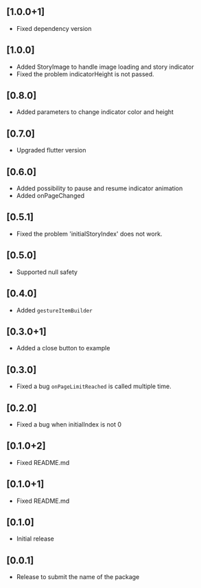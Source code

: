 ## [1.0.0+1]
- Fixed dependency version

## [1.0.0]
- Added StoryImage to handle image loading and story indicator
- Fixed the problem indicatorHeight is not passed.

## [0.8.0]
- Added parameters to change indicator color and height

## [0.7.0]
- Upgraded flutter version

## [0.6.0]
- Added possibility to pause and resume indicator animation
- Added onPageChanged

## [0.5.1] 
- Fixed the problem 'initialStoryIndex' does not work.

## [0.5.0] 
- Supported null safety

## [0.4.0] 
- Added `gestureItemBuilder`

## [0.3.0+1] 
- Added a close button to example

## [0.3.0] 
- Fixed a bug `onPageLimitReached` is called multiple time.

## [0.2.0] 
- Fixed a bug when initialIndex is not 0

## [0.1.0+2] 
- Fixed README.md

## [0.1.0+1] 
- Fixed README.md

## [0.1.0] 
- Initial release

## [0.0.1] 
- Release to submit the name of the package
